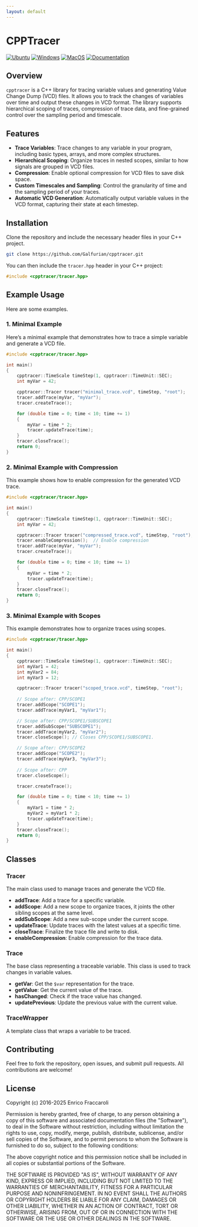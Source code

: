 ```yaml
---
layout: default
---
```


# CPPTracer

[![Ubuntu](https://github.com/Galfurian/cpptracer/actions/workflows/ubuntu.yml/badge.svg)](https://github.com/Galfurian/cpptracer/actions/workflows/ubuntu.yml)
[![Windows](https://github.com/Galfurian/cpptracer/actions/workflows/windows.yml/badge.svg)](https://github.com/Galfurian/cpptracer/actions/workflows/windows.yml)
[![MacOS](https://github.com/Galfurian/cpptracer/actions/workflows/macos.yml/badge.svg)](https://github.com/Galfurian/cpptracer/actions/workflows/macos.yml)
[![Documentation](https://github.com/Galfurian/cpptracer/actions/workflows/documentation.yml/badge.svg)](https://github.com/Galfurian/cpptracer/actions/workflows/documentation.yml)

## Overview

`cpptracer` is a C++ library for tracing variable values and generating Value
Change Dump (VCD) files. It allows you to track the changes of variables over
time and output these changes in VCD format. The library supports hierarchical
scoping of traces, compression of trace data, and fine-grained control over the
sampling period and timescale.

## Features

- **Trace Variables**: Trace changes to any variable in your program, including
  basic types, arrays, and more complex structures.
- **Hierarchical Scoping**: Organize traces in nested scopes, similar to how
  signals are grouped in VCD files.
- **Compression**: Enable optional compression for VCD files to save disk space.
- **Custom Timescales and Sampling**: Control the granularity of time and the
  sampling period of your traces.
- **Automatic VCD Generation**: Automatically output variable values in the VCD
  format, capturing their state at each timestep.
  
## Installation

Clone the repository and include the necessary header files in your C++ project.

```bash
git clone https://github.com/Galfurian/cpptracer.git
```

You can then include the `tracer.hpp` header in your C++ project:

```c++
#include <cpptracer/tracer.hpp>
```

## Example Usage

Here are some examples.

### 1. Minimal Example

Here’s a minimal example that demonstrates how to trace a simple variable and
generate a VCD file.

```cpp
#include <cpptracer/tracer.hpp>

int main()
{
    cpptracer::TimeScale timeStep(1, cpptracer::TimeUnit::SEC);
    int myVar = 42;

    cpptracer::Tracer tracer("minimal_trace.vcd", timeStep, "root");
    tracer.addTrace(myVar, "myVar");
    tracer.createTrace();

    for (double time = 0; time < 10; time += 1)
    {
        myVar = time * 2;
        tracer.updateTrace(time);
    }
    tracer.closeTrace();
    return 0;
}
```

### 2. Minimal Example with Compression

This example shows how to enable compression for the generated VCD trace.

```cpp
#include <cpptracer/tracer.hpp>

int main()
{
    cpptracer::TimeScale timeStep(1, cpptracer::TimeUnit::SEC);
    int myVar = 42;

    cpptracer::Tracer tracer("compressed_trace.vcd", timeStep, "root");
    tracer.enableCompression();  // Enable compression
    tracer.addTrace(myVar, "myVar");
    tracer.createTrace();

    for (double time = 0; time < 10; time += 1)
    {
        myVar = time * 2;
        tracer.updateTrace(time);
    }
    tracer.closeTrace();
    return 0;
}
```

### 3. Minimal Example with Scopes

This example demonstrates how to organize traces using scopes.

```cpp
#include <cpptracer/tracer.hpp>

int main()
{
    cpptracer::TimeScale timeStep(1, cpptracer::TimeUnit::SEC);
    int myVar1 = 42;
    int myVar2 = 84;
    int myVar3 = 12;

    cpptracer::Tracer tracer("scoped_trace.vcd", timeStep, "root");
    
    // Scope after: CPP/SCOPE1
    tracer.addScope("SCOPE1");
    tracer.addTrace(myVar1, "myVar1");

    // Scope after: CPP/SCOPE1/SUBSCOPE1
    tracer.addSubScope("SUBSCOPE1");
    tracer.addTrace(myVar2, "myVar2");
    tracer.closeScope(); // Closes CPP/SCOPE1/SUBSCOPE1.

    // Scope after: CPP/SCOPE2
    tracer.addScope("SCOPE2");
    tracer.addTrace(myVar3, "myVar3");
    
    // Scope after: CPP
    tracer.closeScope();

    tracer.createTrace();

    for (double time = 0; time < 10; time += 1)
    {
        myVar1 = time * 2;
        myVar2 = myVar1 * 2;
        tracer.updateTrace(time);
    }
    tracer.closeTrace();
    return 0;
}
```

## Classes

### Tracer

The main class used to manage traces and generate the VCD file.

- **addTrace**: Add a trace for a specific variable.
- **addScope**: Add a new scope to organize traces, it joints the other sibling
  scopes at the same level.
- **addSubScope**: Add a new sub-scope under the current scope.
- **updateTrace**: Update traces with the latest values at a specific time.
- **closeTrace**: Finalize the trace file and write to disk.
- **enableCompression**: Enable compression for the trace data.
  
### Trace

The base class representing a traceable variable. This class is used to track changes in variable values.

- **getVar**: Get the `$var` representation for the trace.
- **getValue**: Get the current value of the trace.
- **hasChanged**: Check if the trace value has changed.
- **updatePrevious**: Update the previous value with the current value.

### TraceWrapper

A template class that wraps a variable to be traced.

## Contributing

Feel free to fork the repository, open issues, and submit pull requests. All
contributions are welcome!

## License

Copyright (c) 2016-2025 Enrico Fraccaroli

Permission is hereby granted, free of charge, to any person obtaining a copy
of this software and associated documentation files (the "Software"), to deal
in the Software without restriction, including without limitation the rights
to use, copy, modify, merge, publish, distribute, sublicense, and/or sell
copies of the Software, and to permit persons to whom the Software is
furnished to do so, subject to the following conditions:

The above copyright notice and this permission notice shall be included in all
copies or substantial portions of the Software.

THE SOFTWARE IS PROVIDED "AS IS", WITHOUT WARRANTY OF ANY KIND, EXPRESS OR
IMPLIED, INCLUDING BUT NOT LIMITED TO THE WARRANTIES OF MERCHANTABILITY,
FITNESS FOR A PARTICULAR PURPOSE AND NONINFRINGEMENT. IN NO EVENT SHALL THE
AUTHORS OR COPYRIGHT HOLDERS BE LIABLE FOR ANY CLAIM, DAMAGES OR OTHER
LIABILITY, WHETHER IN AN ACTION OF CONTRACT, TORT OR OTHERWISE, ARISING FROM,
OUT OF OR IN CONNECTION WITH THE SOFTWARE OR THE USE OR OTHER DEALINGS IN THE
SOFTWARE.
